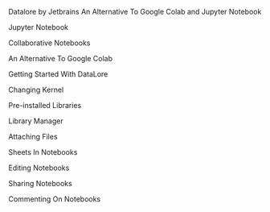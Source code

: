 Datalore by Jetbrains
An Alternative To Google Colab and Jupyter Notebook

Jupyter Notebook

Collaborative Notebooks

An Alternative To Google Colab

Getting Started With DataLore

Changing Kernel

Pre-installed Libraries

Library Manager

Attaching Files

Sheets In Notebooks

Editing Notebooks

Sharing Notebooks

Commenting On Notebooks